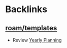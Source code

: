 
# Backlinks
## [roam/templates](<roam/templates.md>)
- Review [Yearly Planning](<Yearly Planning.md>)

